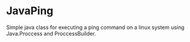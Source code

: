 # JavaPing
Simple java class for executing a ping command on a linux system using Java.Proccess and ProccessBuilder.
